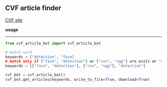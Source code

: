 ## CVF article finder
[CVF site](http://openaccess.thecvf.com/menu.py)


**usage**
___

```python
from cvf_article_bot import cvf_article_bot

# match word
keywords = ["detection", "face]
# match only if ["face", "detection"] or ["cnn", "vgg"] are exits or "detection" exits by itself
keywords = [["face", "detection"], ["cnn", "vgg"], "detection"]

cvf_bot = cvf_article_bot()
cvf_bot.get_articles(keywords, write_to_file=True, download=True)
```